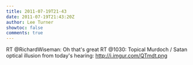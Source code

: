 ```yaml
---
title: 2011-07-19T21-43
date: 2011-07-19T21:43:20Z
author: Lee Turner
showtoc: false
comments: true
---
```


RT @RichardWiseman: Oh that's great RT @1030: Topical Murdoch / Satan optical illusion from today's hearing: http://i.imgur.com/QTmdt.png

